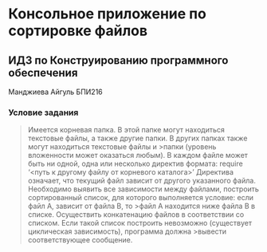# Консольное приложение по сортировке файлов
## ИДЗ по Конструированию программного обеспечения
Манджиева Айгуль БПИ216
### Условие задания
>Имеется корневая папка. В этой папке могут находиться текстовые файлы, а также другие папки. В других папках также могут находиться текстовые файлы и >папки (уровень вложенности может оказаться любым).
>В каждом файле может быть ни одной, одна или несколько директив формата: require ‘<путь к другому файлу от корневого каталога>’
>Директива означает, что текущий файл зависит от другого указанного файла.
>Необходимо выявить все зависимости между файлами, построить сортированный список, для которого выполняется условие: если файл А, зависит от файла В, то >файл А находится ниже файла В в списке.
>Осуществить конкатенацию файлов в соответствии со списком. Если такой список построить невозможно (существует циклическая зависимость), программа должна >вывести соответствующее сообщение.
